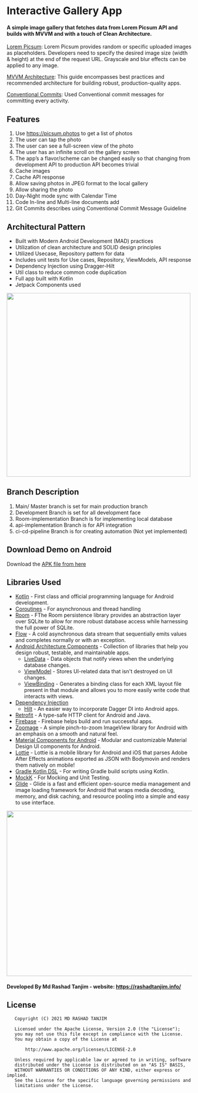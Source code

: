 # Interactive Gallery App

#### A simple image gallery that fetches data from **Lorem Picsum** API and builds with MVVM and with a touch of Clean Architecture.


[Lorem Picsum](https://picsum.photos/): Lorem Picsum provides random or specific uploaded images as placeholders. Developers need to specify the desired image size (width & height) at the end of the request URL. Grayscale and blur effects can be applied to any image.

[MVVM Architecture](https://developer.android.com/jetpack/guide): This guide encompasses best practices and recommended architecture for building robust, production-quality apps.

[Conventional Commits](https://www.conventionalcommits.org/en/v1.0.0/): Used Conventional commit messages for committing every activity.

## Features
1. Use https://picsum.photos to get a list of photos
2. The user can tap the photo
3. The user can see a full-screen view of the photo
4. The user has an infinite scroll on the gallery screen
5. The app’s a flavor/scheme can be changed easily so that changing from development API to production API becomes trivial
6. Cache images
7. Cache API response
8. Allow saving photos in JPEG format to the local gallery
9. Allow sharing the photo
10. Day-Night mode sync with Calendar Time
11. Code In-line and Multi-line documents add
12. Git Commits describes using Conventional Commit Message Guideline

## Architectural Pattern
* Built with Modern Android Development (MAD) practices
* Utilization of clean architecture and SOLID design principles
* Utilized Usecase, Repository pattern for data
* Includes unit tests for Use cases, Repository, ViewModels, API response
* Dependency Injection using Dragger-Hilt
* Util class to reduce common code duplication
* Full app built with Kotlin 
* Jetpack Components used

<img src="https://github.com/rashadtanjim/Documentation/screenshots/App.PNG" width="500px" />

## Branch Description
1. Main/ Master branch is set for main production branch
2. Development Branch is set for all development face
3. Room-implementation Branch is for implementing local database
4. api-implementation Branch is for API integration
5. ci-cd-pipeline Branch is for creating automation (Not yet implemented) 

## Download Demo on Android
Download the [APK file from here](https://github.com/rashadtanjim/Documentation/app-release-0.1.apk?raw=true)

## Libraries Used
- [Kotlin](https://kotlinlang.org/) - First class and official programming language for Android development.
- [Coroutines](https://kotlinlang.org/docs/reference/coroutines-overview.html) - For asynchronous and thread handling 
- [Room](https://developer.android.com/jetpack/androidx/releases/room) - FThe Room persistence library provides an abstraction layer over SQLite to allow for more robust database access while harnessing the full power of SQLite.
- [Flow](https://kotlin.github.io/kotlinx.coroutines/kotlinx-coroutines-core/kotlinx.coroutines.flow/-flow/) - A cold asynchronous data stream that sequentially emits values and completes normally or with an exception.
- [Android Architecture Components](https://developer.android.com/topic/libraries/architecture) - Collection of libraries that help you design robust, testable, and maintainable apps.
  - [LiveData](https://developer.android.com/topic/libraries/architecture/livedata) - Data objects that notify views when the underlying database changes.
  - [ViewModel](https://developer.android.com/topic/libraries/architecture/viewmodel) - Stores UI-related data that isn't destroyed on UI changes.
  - [ViewBinding](https://developer.android.com/topic/libraries/view-binding) - Generates a binding class for each XML layout file present in that module and allows you to more easily write code that interacts with views.
- [Dependency Injection](https://developer.android.com/training/dependency-injection)
  - [Hilt](https://dagger.dev/hilt) - An easier way to incorporate Dagger DI into Android apps. 
- [Retrofit](https://square.github.io/retrofit/) - A type-safe HTTP client for Android and Java.
- [Firebase](https://firebase.google.com/) - Firebase helps build and run successful apps.
- [Zoomage](http://jsibbold.github.io/zoomage/) - A simple pinch-to-zoom ImageView library for Android with an emphasis on a smooth and natural feel.
- [Material Components for Android](https://github.com/material-components/material-components-android) - Modular and customizable Material Design UI components for Android.
- [Lottie](https://github.com/airbnb/lottie-android/) - Lottie is a mobile library for Android and iOS that parses Adobe After Effects animations exported as JSON with Bodymovin and renders them natively on mobile!
- [Gradle Kotlin DSL](https://docs.gradle.org/current/userguide/kotlin_dsl.html) - For writing Gradle build scripts using Kotlin.
- [MockK](https://mockk.io) - For Mocking and Unit Testing.
- [Glide](https://github.com/bumptech/glide/) - Glide is a fast and efficient open-source media management and image loading framework for Android that wraps media decoding, memory, and disk caching, and resource pooling into a simple and easy to use interface.

<img src="https://github.com/rashadtanjim/Documentation/screenshots/jetpack.PNG" width="800px" height="450px" />


#### Developed By Md Rashad Tanjim - website: https://rashadtanjim.info/

## License

```
   Copyright (C) 2021 MD RASHAD TANJIM

   Licensed under the Apache License, Version 2.0 (the "License");
   you may not use this file except in compliance with the License.
   You may obtain a copy of the License at

       http://www.apache.org/licenses/LICENSE-2.0

   Unless required by applicable law or agreed to in writing, software
   distributed under the License is distributed on an "AS IS" BASIS,
   WITHOUT WARRANTIES OR CONDITIONS OF ANY KIND, either express or implied.
   See the License for the specific language governing permissions and
   limitations under the License.
```
